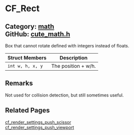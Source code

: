 [](../header.md ':include')

# CF_Rect

Category: [math](/api_reference?id=math)  
GitHub: [cute_math.h](https://github.com/RandyGaul/cute_framework/blob/master/include/cute_math.h)  
---

Box that cannot rotate defined with integers instead of floats.

Struct Members | Description
--- | ---
`int w, h, x, y` | The position + w/h.

## Remarks

Not used for collision detection, but still sometimes useful.

## Related Pages

[cf_render_settings_push_scissor](/draw/cf_render_settings_push_scissor.md)  
[cf_render_settings_push_viewport](/draw/cf_render_settings_push_viewport.md)  

